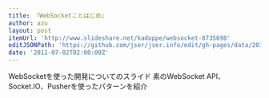 ```yaml
---
title: 『WebSocketことはじめ』
author: azu
layout: post
itemUrl: 'http://www.slideshare.net/kadoppe/websocket-8735698'
editJSONPath: 'https://github.com/jser/jser.info/edit/gh-pages/data/2011/07/index.json'
date: '2011-07-02T02:00:00Z'
---
```

WebSocketを使った開発についてのスライド
素のWebSocket API、Socket.IO、Pusherを使ったパターンを紹介
